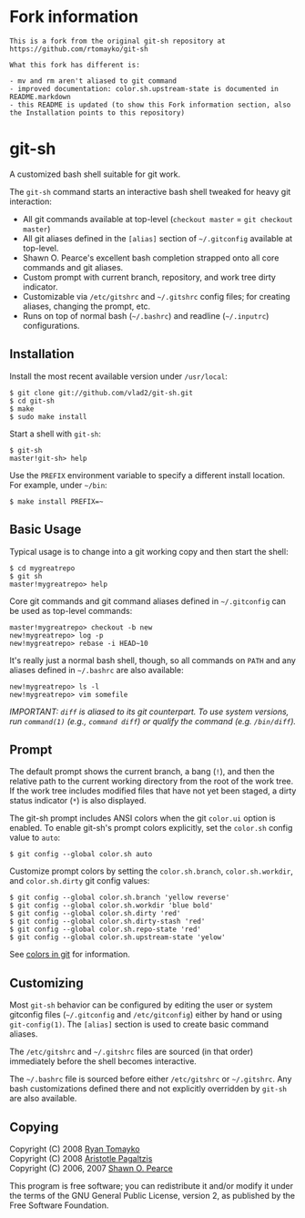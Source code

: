 Fork information
===================
    This is a fork from the original git-sh repository at https://github.com/rtomayko/git-sh

    What this fork has different is:

    - mv and rm aren't aliased to git command
    - improved documentation: color.sh.upstream-state is documented in README.markdown
    - this README is updated (to show this Fork information section, also the Installation points to this repository)

git-sh
======

A customized bash shell suitable for git work.


The `git-sh` command starts an interactive bash shell tweaked for heavy git
interaction:

  * All git commands available at top-level
    (`checkout master` = `git checkout master`)
  * All git aliases defined in the `[alias]` section
    of `~/.gitconfig` available at top-level.
  * Shawn O. Pearce's excellent bash completion strapped onto
    all core commands and git aliases.
  * Custom prompt with current branch, repository, and
    work tree dirty indicator.
  * Customizable via `/etc/gitshrc` and `~/.gitshrc` config files;
    for creating aliases, changing the prompt, etc.
  * Runs on top of normal bash (`~/.bashrc`) and
    readline (`~/.inputrc`) configurations.

Installation
------------

Install the most recent available version under `/usr/local`:

    $ git clone git://github.com/vlad2/git-sh.git
    $ cd git-sh
    $ make
    $ sudo make install

Start a shell with `git-sh`:

    $ git-sh
    master!git-sh> help

Use the `PREFIX` environment variable to specify a different install location.
For example, under `~/bin`:

    $ make install PREFIX=~

Basic Usage
-----------

Typical usage is to change into a git working copy and then start the shell:

    $ cd mygreatrepo
    $ git sh
    master!mygreatrepo> help

Core git commands and git command aliases defined in `~/.gitconfig` can be
used as top-level commands:

    master!mygreatrepo> checkout -b new
    new!mygreatrepo> log -p
    new!mygreatrepo> rebase -i HEAD~10

It's really just a normal bash shell, though, so all commands on `PATH` and any
aliases defined in `~/.bashrc` are also available:

    new!mygreatrepo> ls -l
    new!mygreatrepo> vim somefile

*IMPORTANT: `diff` is aliased to its git counterpart.  To use system versions,
run `command(1)` (e.g., `command diff`) or qualify the command (e.g. `/bin/diff`).*

Prompt
------

The default prompt shows the current branch, a bang (`!`), and then the relative
path to the current working directory from the root of the work tree.  If the
work tree includes modified files that have not yet been staged, a dirty status
indicator (`*`) is also displayed.

The git-sh prompt includes ANSI colors when the git `color.ui` option is 
enabled. To enable git-sh's prompt colors explicitly, set the `color.sh` config
value to `auto`:

    $ git config --global color.sh auto

Customize prompt colors by setting the `color.sh.branch`, `color.sh.workdir`,
and `color.sh.dirty` git config values:

    $ git config --global color.sh.branch 'yellow reverse'
    $ git config --global color.sh.workdir 'blue bold'
    $ git config --global color.sh.dirty 'red'
    $ git config --global color.sh.dirty-stash 'red'
    $ git config --global color.sh.repo-state 'red'
    $ git config --global color.sh.upstream-state 'yelow'

See [colors in git](http://scie.nti.st/2007/5/2/colors-in-git) for information.

Customizing
-----------

Most `git-sh` behavior can be configured by editing the user or system gitconfig
files (`~/.gitconfig` and `/etc/gitconfig`) either by hand or using
`git-config(1)`. The `[alias]` section is used to create basic command aliases.

The `/etc/gitshrc` and `~/.gitshrc` files are sourced (in that order)
immediately before the shell becomes interactive.

The `~/.bashrc` file is sourced before either `/etc/gitshrc` or `~/.gitshrc`.
Any bash customizations defined there and not explicitly overridden by `git-sh`
are also available.

Copying
-------

Copyright (C) 2008 [Ryan Tomayko](http://tomayko.com/)  
Copyright (C) 2008 [Aristotle Pagaltzis](http://plasmasturm.org/)  
Copyright (C) 2006, 2007 [Shawn O. Pearce](mailto:spearce@spearce.org)

This program is free software; you can redistribute it and/or modify it
under the terms of the GNU General Public License, version 2, as published
by the Free Software Foundation.
